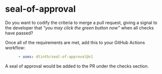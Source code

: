# seal-of-approval

Do you want to codify the criteria to merge a pull request, giving a signal to the developer that _“you may click the green button now”_ when all checks have passed?

Once all of the requirements are met, add this to your GitHub Actions workflow:

```yaml
      - uses: dtinth/seal-of-approval@v1
```

A seal of approval would be added to the PR under the checks section.
